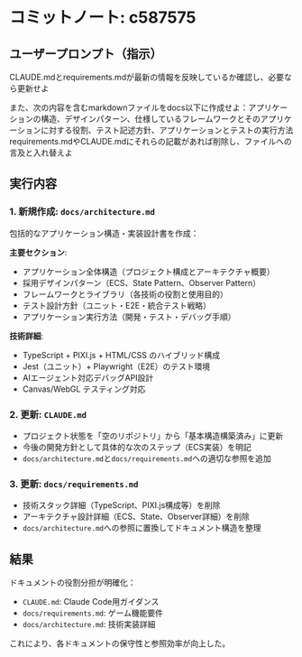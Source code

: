# コミットノート: c587575

## ユーザープロンプト（指示）

CLAUDE.mdとrequirements.mdが最新の情報を反映しているか確認し、必要なら更新せよ

また、次の内容を含むmarkdownファイルをdocs以下に作成せよ：アプリケーションの構造、デザインパターン、仕様しているフレームワークとそのアプリケーションに対する役割、テスト記述方針、アプリケーションとテストの実行方法
requirements.mdやCLAUDE.mdにそれらの記載があれば削除し、ファイルへの言及と入れ替えよ

## 実行内容

### 1. 新規作成: `docs/architecture.md`
包括的なアプリケーション構造・実装設計書を作成：

**主要セクション**:
- アプリケーション全体構造（プロジェクト構成とアーキテクチャ概要）
- 採用デザインパターン（ECS、State Pattern、Observer Pattern）
- フレームワークとライブラリ（各技術の役割と使用目的）
- テスト設計方針（ユニット・E2E・統合テスト戦略）
- アプリケーション実行方法（開発・テスト・デバッグ手順）

**技術詳細**:
- TypeScript + PIXI.js + HTML/CSS のハイブリッド構成
- Jest（ユニット）+ Playwright（E2E）のテスト環境
- AIエージェント対応デバッグAPI設計
- Canvas/WebGL テスティング対応

### 2. 更新: `CLAUDE.md`
- プロジェクト状態を「空のリポジトリ」から「基本構造構築済み」に更新
- 今後の開発方針として具体的な次のステップ（ECS実装）を明記
- `docs/architecture.md`と`docs/requirements.md`への適切な参照を追加

### 3. 更新: `docs/requirements.md`
- 技術スタック詳細（TypeScript、PIXI.js構成等）を削除
- アーキテクチャ設計詳細（ECS、State、Observer詳細）を削除
- `docs/architecture.md`への参照に置換してドキュメント構造を整理

## 結果

ドキュメントの役割分担が明確化：
- `CLAUDE.md`: Claude Code用ガイダンス
- `docs/requirements.md`: ゲーム機能要件
- `docs/architecture.md`: 技術実装詳細

これにより、各ドキュメントの保守性と参照効率が向上した。